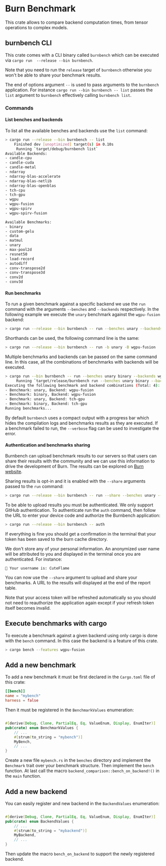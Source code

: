 # Burn Benchmark

This crate allows to compare backend computation times, from tensor operations
to complex models.

## burnbench CLI

This crate comes with a CLI binary called `burnbench` which can be executed via
`cargo run  --release --bin burnbench`.

Note that you need to run the `release` target of `burnbench` otherwise you won't
be able to share your benchmark results.

The end of options argument `--` is used to pass arguments to the `burnbench`
application. For instance `cargo run --bin burnbench -- list` passes the `list`
argument to `burnbench` effectively calling `burnbench list`.

### Commands

#### List benches and backends

To list all the available benches and backends use the `list` command:

```sh
> cargo run --release --bin burnbench -- list
    Finished dev [unoptimized] target(s) in 0.10s
     Running `target/debug/burnbench list`
Available Backends:
- candle-cpu
- candle-cuda
- candle-metal
- ndarray
- ndarray-blas-accelerate
- ndarray-blas-netlib
- ndarray-blas-openblas
- tch-cpu
- tch-gpu
- wgpu
- wgpu-fusion
- wgpu-spirv
- wgpu-spirv-fusion

Available Benchmarks:
- binary
- custom-gelu
- data
- matmul
- unary
- max-pool2d
- resnet50
- load-record
- autodiff
- conv-transpose2d
- conv-transpose3d
- conv2d
- conv3d
```

#### Run benchmarks

To run a given benchmark against a specific backend we use the `run` command
with the arguments `--benches` and `--backends` respectively. In the following
example we execute the `unary` benchmark against the `wgpu-fusion` backend:

```sh
> cargo run --release --bin burnbench -- run --benches unary --backends wgpu-fusion
```

Shorthands can be used, the following command line is the same:

```sh
> cargo run --release --bin burnbench -- run -b unary -B wgpu-fusion
```

Multiple benchmarks and backends can be passed on the same command line. In this
case, all the combinations of benchmarks with backends will be executed.

```sh
> cargo run --bin burnbench -- run --benches unary binary --backends wgpu-fusion tch-gpu
     Running `target/release/burnbench run --benches unary binary --backends wgpu-fusion wgpu`
Executing the following benchmark and backend combinations (Total: 4):
- Benchmark: unary, Backend: wgpu-fusion
- Benchmark: binary, Backend: wgpu-fusion
- Benchmark: unary, Backend: tch-gpu
- Benchmark: binary, Backend: tch-gpu
Running benchmarks...
```

By default `burnbench` uses a compact output with a progress bar which hides the
compilation logs and benchmarks results as they are executed. If a benchmark
failed to run, the `--verbose` flag can be used to investigate the error.

#### Authentication and benchmarks sharing

Burnbench can upload benchmark results to our servers so that users can share
their results with the community and we can use this information to drive the
development of Burn. The results can be explored on [Burn website][1].

Sharing results is opt-in and it is enabled with the `--share` arguments passed
to the `run` command:

```sh
> cargo run --release --bin burnbench -- run --share --benches unary --backends wgpu-fusion
```

To be able to upload results you must be authenticated. We only support GitHub
authentication. To authenticate run the `auth` command, then follow the URL
to enter your device code and authorize the Burnbench application:

```sh
> cargo run --release --bin burnbench -- auth
```

If everything is fine you should get a confirmation in the terminal that your
token has been saved to the burn cache directory.

We don't store any of your personal information. An anonymized user name will
be attributed to you and displayed in the terminal once you are authenticated.
For instance:

```
🔑 Your username is: CuteFlame
```

You can now use the `--share` argument to upload and share your benchmarks.
A URL to the results will displayed at the end of the report table.

Note that your access token will be refreshed automatically so you should not
need to reauthorize the application again except if your refresh token itself
becomes invalid.

## Execute benchmarks with cargo

To execute a benchmark against a given backend using only cargo is done with the
`bench` command. In this case the backend is a feature of this crate.

```sh
> cargo bench --features wgpu-fusion
```

## Add a new benchmark

To add a new benchmark it must be first declared in the `Cargo.toml` file of this
crate:

```toml
[[bench]]
name = "mybench"
harness = false
```

Then it must be registered in the `BenchmarkValues` enumeration:

```rs

#[derive(Debug, Clone, PartialEq, Eq, ValueEnum, Display, EnumIter)]
pub(crate) enum BenchmarkValues {
    // ...
    #[strum(to_string = "mybench")]
    MyBench,
    // ...
}
```

Create a new file `mybench.rs` in the `benches` directory and implement the
`Benchmark` trait over your benchmark structure. Then implement the `bench`
function. At last call the macro `backend_comparison::bench_on_backend!()` in
the `main` function.

## Add a new backend

You can easily register and new backend in the `BackendValues` enumeration:

```rs

#[derive(Debug, Clone, PartialEq, Eq, ValueEnum, Display, EnumIter)]
pub(crate) enum BackendValues {
    // ...
    #[strum(to_string = "mybackend")]
    MyBackend,
    // ...
}
```

Then update the macro `bench_on_backend` to support the newly registered
backend.

[1]: https://burn.dev/benchmarks/community-benchmarks
